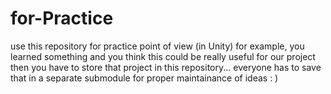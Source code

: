 # for-Practice
use this repository for practice point of view (in Unity)
for example, you learned something and you think this could be really useful for our project then you have to store that project in this repository...
everyone has to save that in a separate submodule for proper maintainance  of ideas 
: )
